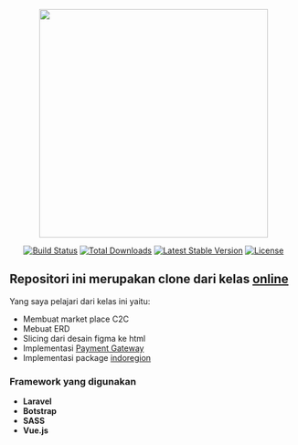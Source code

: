 <p align="center"><a href="https://laravel.com" target="_blank"><img src="https://raw.githubusercontent.com/laravel/art/master/logo-lockup/5%20SVG/2%20CMYK/1%20Full%20Color/laravel-logolockup-cmyk-red.svg" width="400"></a></p>

<p align="center">
<a href="https://travis-ci.org/laravel/framework"><img src="https://travis-ci.org/laravel/framework.svg" alt="Build Status"></a>
<a href="https://packagist.org/packages/laravel/framework"><img src="https://poser.pugx.org/laravel/framework/d/total.svg" alt="Total Downloads"></a>
<a href="https://packagist.org/packages/laravel/framework"><img src="https://poser.pugx.org/laravel/framework/v/stable.svg" alt="Latest Stable Version"></a>
<a href="https://packagist.org/packages/laravel/framework"><img src="https://poser.pugx.org/laravel/framework/license.svg" alt="License"></a>
</p>

## Repositori ini merupakan clone dari kelas [online](https://buildwithangga.com/)

Yang saya pelajari dari kelas ini yaitu:

- Membuat market place C2C
- Mebuat ERD 
- Slicing dari desain figma ke html
- Implementasi [Payment Gateway](https://github.com/Midtrans/midtrans-php)
- Implementasi package [indoregion](https://github.com/azishapidin/indoregion)


### Framework yang digunakan

- **Laravel**
- **Botstrap**
- **SASS**
- **Vue.js**



